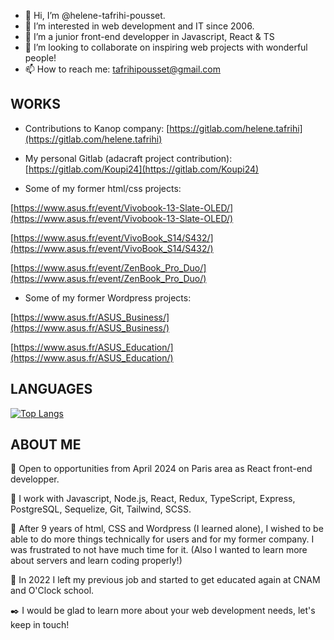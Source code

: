 - 👋 Hi, I’m @helene-tafrihi-pousset.
- 👀 I’m interested in web development and IT since 2006.
- 🌱 I’m a junior front-end developper in Javascript, React & TS
- 💞️ I’m looking to collaborate on inspiring web projects with wonderful people!
- 📫 How to reach me: tafrihipousset@gmail.com

 ## WORKS
- Contributions to Kanop company:
  [https://gitlab.com/helene.tafrihi](https://gitlab.com/helene.tafrihi)
  
- My personal Gitlab (adacraft project contribution):
  [https://gitlab.com/Koupi24](https://gitlab.com/Koupi24)
  
- Some of my former html/css projects:
  
[https://www.asus.fr/event/Vivobook-13-Slate-OLED/](https://www.asus.fr/event/Vivobook-13-Slate-OLED/)

[https://www.asus.fr/event/VivoBook_S14/S432/](https://www.asus.fr/event/VivoBook_S14/S432/)

[https://www.asus.fr/event/ZenBook_Pro_Duo/](https://www.asus.fr/event/ZenBook_Pro_Duo/)

- Some of my former Wordpress projects:
  
[https://www.asus.fr/ASUS_Business/](https://www.asus.fr/ASUS_Business/)

[https://www.asus.fr/ASUS_Education/](https://www.asus.fr/ASUS_Education/)

<!---https://github.com/helene-tafrihi-pousset
helene-tafrihi-pousset/helene-tafrihi-pousset is a ✨ special ✨ repository because its `README.md` (this file) appears on your GitHub profile.
You can click the Preview link to take a look at your changes.
--->

## LANGUAGES

[![Top Langs](https://github-readme-stats-git-masterrstaa-rickstaa.vercel.app/api/top-langs/?username=helene-tafrihi-pousset)](https://github.com/helene-tafrihi-pousset/github-readme-stats)

## ABOUT ME

📣 Open to opportunities from April 2024 on Paris area as React front-end developper.

🚀 I work with Javascript, Node.js, React, Redux, TypeScript, Express, PostgreSQL, Sequelize, Git, Tailwind, SCSS.

😤 After 9 years of html, CSS and Wordpress (I learned alone), I wished to be able to do more things technically for users and for my former company. I was frustrated to not have much time for it. (Also I wanted to learn more about servers and learn coding properly!)

📖 In 2022 I left my previous job and started to get educated again at CNAM and O'Clock school.

 ✒️ I would be glad to learn more about your web development needs, let's keep in touch!

